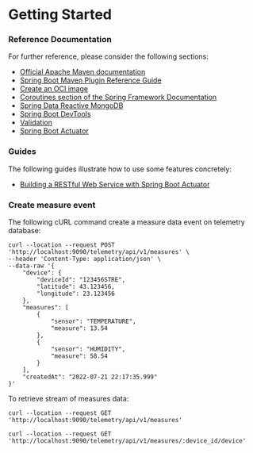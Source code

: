 # Getting Started

### Reference Documentation
For further reference, please consider the following sections:

* [Official Apache Maven documentation](https://maven.apache.org/guides/index.html)
* [Spring Boot Maven Plugin Reference Guide](https://docs.spring.io/spring-boot/docs/2.6.4/maven-plugin/reference/html/)
* [Create an OCI image](https://docs.spring.io/spring-boot/docs/2.6.4/maven-plugin/reference/html/#build-image)
* [Coroutines section of the Spring Framework Documentation](https://docs.spring.io/spring/docs/5.3.16/spring-framework-reference/languages.html#coroutines)
* [Spring Data Reactive MongoDB](https://docs.spring.io/spring-boot/docs/2.6.4/reference/htmlsingle/#boot-features-mongodb)
* [Spring Boot DevTools](https://docs.spring.io/spring-boot/docs/2.6.4/reference/htmlsingle/#using-boot-devtools)
* [Validation](https://docs.spring.io/spring-boot/docs/2.6.4/reference/htmlsingle/#boot-features-validation)
* [Spring Boot Actuator](https://docs.spring.io/spring-boot/docs/2.6.4/reference/htmlsingle/#production-ready)

### Guides
The following guides illustrate how to use some features concretely:

* [Building a RESTful Web Service with Spring Boot Actuator](https://spring.io/guides/gs/actuator-service/)

### Create measure event
The following cURL command create a measure data event on telemetry database:

```shell
curl --location --request POST 'http://localhost:9090/telemetry/api/v1/measures' \
--header 'Content-Type: application/json' \
--data-raw '{
    "device": {
        "deviceId": "123456STRE",
        "latitude": 43.123456,
        "longitude": 23.123456
    },
    "measures": [
        {
            "sensor": "TEMPERATURE",
            "measure": 13.54
        },
        {
            "sensor": "HUMIDITY",
            "measure": 58.54
        }
    ],
    "createdAt": "2022-07-21 22:17:35.999"
}'
```

To retrieve stream of measures data: 

```shell
curl --location --request GET 'http://localhost:9090/telemetry/api/v1/measures'

curl --location --request GET 'http://localhost:9090/telemetry/api/v1/measures/:device_id/device'
```
